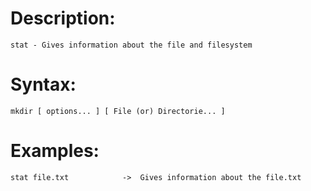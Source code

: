 # Description:
    stat - Gives information about the file and filesystem

# Syntax:
    mkdir [ options... ] [ File (or) Directorie... ]

 # Examples:
    stat file.txt            ->  Gives information about the file.txt
